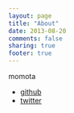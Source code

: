 ```yaml
---
layout: page
title: "About"
date: 2013-08-20
comments: false
sharing: true
footer: true
---
```

momota

* [github](https://github.com/momota)
* [twitter](https://twitter.com/momota)

